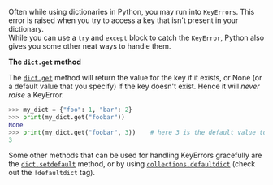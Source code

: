 Often while using dictionaries in Python, you may run into `KeyErrors`. This error is raised when you try to access a key that isn't present in your dictionary.\
While you can use a `try` and `except` block to catch the `KeyError`, Python also gives you some other neat ways to handle them.

__**The `dict.get` method**__

The [`dict.get`](https://docs.python.org/3/library/stdtypes.html#dict.get) method will return the value for the key if it exists, or None (or a default value that you specify) if the key doesn't exist. Hence it will _never raise_ a KeyError.
```py
>>> my_dict = {"foo": 1, "bar": 2}
>>> print(my_dict.get("foobar"))
None
>>> print(my_dict.get("foobar", 3))    # here 3 is the default value to be returned, because the key doesn't exist
3
```

Some other methods that can be used for handling KeyErrors gracefully are the [`dict.setdefault`](https://docs.python.org/3/library/stdtypes.html#dict.setdefault) method, or by using [`collections.defaultdict`](https://docs.python.org/3/library/collections.html#collections.defaultdict) (check out the `!defaultdict` tag).
